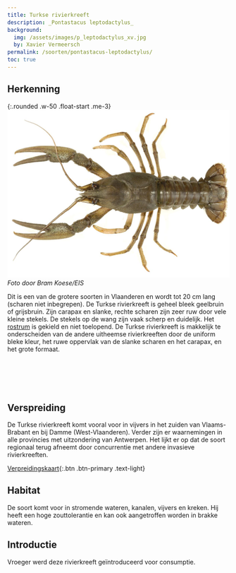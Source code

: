 ```yaml
---
title: Turkse rivierkreeft
description: _Pontastacus leptodactylus_
background:
  img: /assets/images/p_leptodactylus_xv.jpg
  by: Xavier Vermeersch
permalink: /soorten/pontastacus-leptodactylus/
toc: true
---
```


## Herkenning

{:.rounded .w-50 .float-start .me-3}
[![photo](/assets/images/a_leptodactylus_bk.jpg)](/assets/images/a_leptodactylus_bk.jpg)
_Foto door Bram Koese/EIS_

Dit is een van de grotere soorten in Vlaanderen en wordt tot 20 cm lang (scharen niet inbegrepen). De Turkse rivierkreeft is geheel bleek geelbruin of grijsbruin. Zijn carapax en slanke, rechte scharen zijn zeer ruw door vele kleine stekels. De stekels op de wang zijn vaak scherp en duidelijk. Het [rostrum](/determinatie/) is gekield en niet toelopend. De Turkse rivierkreeft is makkelijk te onderscheiden van de andere uitheemse rivierkreeften door de uniform bleke kleur, het ruwe oppervlak van de slanke scharen en het carapax,  en het grote formaat.

<br>
<br>
<br>
<br>

## Verspreiding

De Turkse rivierkreeft komt vooral voor in vijvers in het zuiden van Vlaams-Brabant en bij Damme (West-Vlaanderen). Verder zijn er waarnemingen in alle provincies met uitzondering van Antwerpen. Het lijkt er op dat de soort regionaal terug afneemt door concurrentie met andere invasieve rivierkreeften.

[Verpreidingskaart](/kaart/){:.btn .btn-primary .text-light}

## Habitat

De soort komt voor in stromende wateren, kanalen, vijvers en kreken. Hij heeft een hoge zouttolerantie en kan ook aangetroffen worden in brakke wateren.

## Introductie

Vroeger werd deze rivierkreeft geïntroduceerd voor consumptie.
